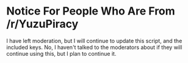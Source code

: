 # Notice For People Who Are From /r/YuzuPiracy
I have left moderation, but I will continue to update this script, and the included keys.
No, I haven't talked to the moderators about if they will continue using this, but I plan to continue it.
